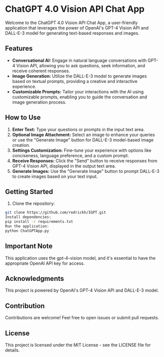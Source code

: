 # ChatGPT 4.0 Vision API Chat App

Welcome to the ChatGPT 4.0 Vision API Chat App, a user-friendly application that leverages the power of OpenAI's GPT-4 Vision API and DALL-E-3 model for generating text-based responses and images.

## Features

- **Conversational AI:** Engage in natural language conversations with GPT-4 Vision API, allowing you to ask questions, seek information, and receive coherent responses.
- **Image Generation:** Utilize the DALL-E-3 model to generate images based on textual prompts, providing a creative and interactive experience.
- **Customizable Prompts:** Tailor your interactions with the AI using customizable prompts, enabling you to guide the conversation and image generation process.

## How to Use

1. **Enter Text:** Type your questions or prompts in the input text area.
2. **Optional Image Attachment:** Select an image to enhance your queries or use the "Generate Image" button for DALL-E-3 model-based image creation.
3. **Settings Customization:** Fine-tune your experience with options like conciseness, language preference, and a custom prompt.
4. **Receive Responses:** Click the "Send" button to receive responses from GPT-4 Vision API, displayed in the output text area.
5. **Generate Images:** Use the "Generate Image" button to prompt DALL-E-3 to create images based on your text input.

## Getting Started

1. Clone the repository:

```bash
git clone https://github.com/redrickh/IGPT.git
Install dependencies:
pip install -r requirements.txt
Run the application:
python ChatGPTApp.py
```

## Important Note
This application uses the gpt-4-vision model, and it's essential to have the appropriate OpenAI API key for access.

## Acknowledgments
This project is powered by OpenAI's GPT-4 Vision API and DALL-E-3 model.

## Contribution
Contributions are welcome! Feel free to open issues or submit pull requests.

## License
This project is licensed under the MIT License - see the LICENSE file for details.
